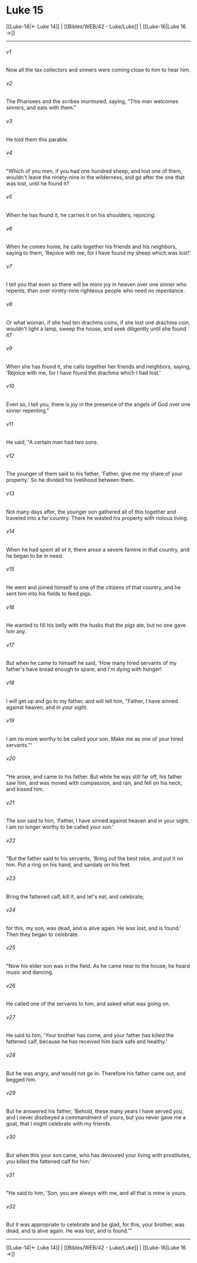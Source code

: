 # Luke 15

[[Luke-14|← Luke 14]] | [[Bibles/WEB/42 - Luke/Luke]] | [[Luke-16|Luke 16 →]]
***



###### v1 
Now all the tax collectors and sinners were coming close to him to hear him. 

###### v2 
The Pharisees and the scribes murmured, saying, "This man welcomes sinners, and eats with them." 

###### v3 
He told them this parable. 

###### v4 
"Which of you men, if you had one hundred sheep, and lost one of them, wouldn't leave the ninety-nine in the wilderness, and go after the one that was lost, until he found it? 

###### v5 
When he has found it, he carries it on his shoulders, rejoicing. 

###### v6 
When he comes home, he calls together his friends and his neighbors, saying to them, 'Rejoice with me, for I have found my sheep which was lost!' 

###### v7 
I tell you that even so there will be more joy in heaven over one sinner who repents, than over ninety-nine righteous people who need no repentance. 

###### v8 
Or what woman, if she had ten drachma coins, if she lost one drachma coin, wouldn't light a lamp, sweep the house, and seek diligently until she found it? 

###### v9 
When she has found it, she calls together her friends and neighbors, saying, 'Rejoice with me, for I have found the drachma which I had lost.' 

###### v10 
Even so, I tell you, there is joy in the presence of the angels of God over one sinner repenting." 

###### v11 
He said, "A certain man had two sons. 

###### v12 
The younger of them said to his father, 'Father, give me my share of your property.' So he divided his livelihood between them. 

###### v13 
Not many days after, the younger son gathered all of this together and traveled into a far country. There he wasted his property with riotous living. 

###### v14 
When he had spent all of it, there arose a severe famine in that country, and he began to be in need. 

###### v15 
He went and joined himself to one of the citizens of that country, and he sent him into his fields to feed pigs. 

###### v16 
He wanted to fill his belly with the husks that the pigs ate, but no one gave him any. 

###### v17 
But when he came to himself he said, 'How many hired servants of my father's have bread enough to spare, and I'm dying with hunger! 

###### v18 
I will get up and go to my father, and will tell him, "Father, I have sinned against heaven, and in your sight. 

###### v19 
I am no more worthy to be called your son. Make me as one of your hired servants."' 

###### v20 
"He arose, and came to his father. But while he was still far off, his father saw him, and was moved with compassion, and ran, and fell on his neck, and kissed him. 

###### v21 
The son said to him, 'Father, I have sinned against heaven and in your sight. I am no longer worthy to be called your son.' 

###### v22 
"But the father said to his servants, 'Bring out the best robe, and put it on him. Put a ring on his hand, and sandals on his feet. 

###### v23 
Bring the fattened calf, kill it, and let's eat, and celebrate; 

###### v24 
for this, my son, was dead, and is alive again. He was lost, and is found.' Then they began to celebrate. 

###### v25 
"Now his elder son was in the field. As he came near to the house, he heard music and dancing. 

###### v26 
He called one of the servants to him, and asked what was going on. 

###### v27 
He said to him, 'Your brother has come, and your father has killed the fattened calf, because he has received him back safe and healthy.' 

###### v28 
But he was angry, and would not go in. Therefore his father came out, and begged him. 

###### v29 
But he answered his father, 'Behold, these many years I have served you, and I never disobeyed a commandment of yours, but you never gave me a goat, that I might celebrate with my friends. 

###### v30 
But when this your son came, who has devoured your living with prostitutes, you killed the fattened calf for him.' 

###### v31 
"He said to him, 'Son, you are always with me, and all that is mine is yours. 

###### v32 
But it was appropriate to celebrate and be glad, for this, your brother, was dead, and is alive again. He was lost, and is found.'"

***
[[Luke-14|← Luke 14]] | [[Bibles/WEB/42 - Luke/Luke]] | [[Luke-16|Luke 16 →]]
